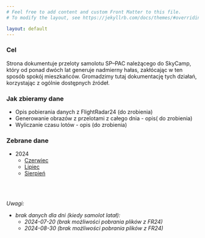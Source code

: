 ```yaml
---
# Feel free to add content and custom Front Matter to this file.
# To modify the layout, see https://jekyllrb.com/docs/themes/#overriding-theme-defaults

layout: default
---
```


### Cel
Strona dokumentuje przeloty samolotu SP–PAC należącego do SkyCamp, który od ponad dwóch lat generuje nadmierny hałas, zakłócając w ten sposób spokój mieszkańców. Gromadzimy tutaj dokumentację tych działań, korzystając z ogólnie dostępnych źródeł.

### Jak zbieramy dane
* Opis pobierania danych z FlightRadar24 (do zrobienia)
* Generowanie obrazów z przelotami z całego dnia - opis( do zrobienia)
* Wyliczanie czasu lotów - opis (do zrobienia)

### Zebrane dane

* 2024
  * [Czerwiec](./2024/2024-06/)
  * [Lipiec](./2024/2024-07/)
  * [Sierpień](./2024/2024-08/)
<br>
<br>

*Uwagi:*
* *brak danych dla dni (kiedy samolot latał):*
  * *2024-07-20 (brak możliwości pobrania plików z FR24)*
  * *2024-08-30 (brak możliwości pobrania plików z FR24)*
